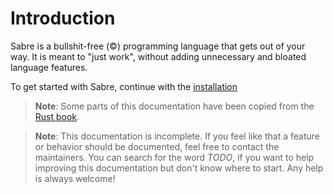# Introduction

Sabre is a bullshit-free (©) programming language that gets out of your way.
It is meant to "just work", without adding unnecessary and bloated language features.

To get started with Sabre, continue with the [installation](./installation.md)

> **Note**: Some parts of this documentation have been copied from the [Rust book](https://doc.rust-lang.org/book/).

> **Note**: This documentation is incomplete. If you feel like that a feature or behavior should be documented, feel free to contact the maintainers. You can search for the word _TODO_, if you want to help improving this documentation but don't know where to start. Any help is always welcome!
